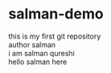 # salman-demo
this is my first git repository
<br>
author salman
<br>
i am salman qureshi
<br>
hello salman here
